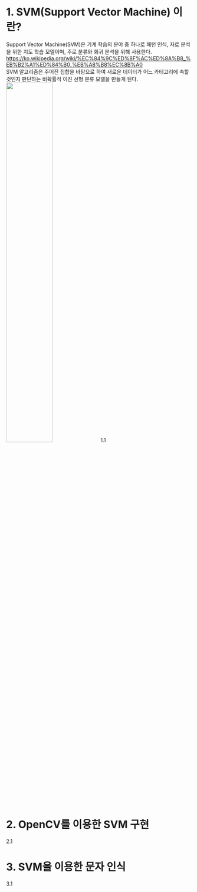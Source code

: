 # 1. SVM(Support Vector Machine) 이란?
Support Vector Machine(SVM)은 기계 학습의 분야 중 하나로 패턴 인식, 자료 분석을 위한 지도 학습 모델이며, 주로 분류와 회귀 분석을 위해 사용한다.   <https://ko.wikipedia.org/wiki/%EC%84%9C%ED%8F%AC%ED%8A%B8_%EB%B2%A1%ED%84%B0_%EB%A8%B8%EC%8B%A0>   
SVM 알고리즘은 주어진 집합을 바탕으로 하여 새로운 데이터가 어느 카테고리에 속할 것인지 판단하는 비확률적 이진 선형 분류 모델을 만들게 된다.   
<img src="https://user-images.githubusercontent.com/13618791/72732810-e8ecda80-3bd9-11ea-9215-e379abf4fd18.png" width="50%" height="50%"></img>
1.1

# 2. OpenCV를 이용한 SVM 구현
2.1

# 3. SVM을 이용한 문자 인식
3.1
